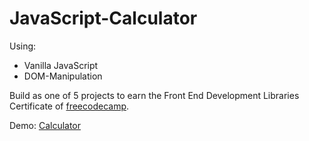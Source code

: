 # JavaScript-Calculator

Using:
- Vanilla JavaScript
- DOM-Manipulation

Build as one of 5 projects to earn the Front End Development Libraries Certificate of [freecodecamp](freecodecamp.org).

Demo: [Calculator](https://js-calculator.pages.dev/)
